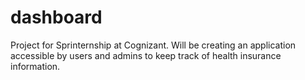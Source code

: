 # dashboard
Project for Sprinternship at Cognizant. Will be creating an application accessible by users and admins to keep track of health insurance information. 
